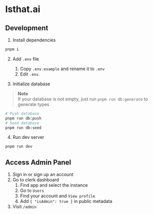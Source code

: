 # Isthat.ai

## Development

1. Install dependencies

```bash
pnpm i
```

2. Add `.env` file

   1. Copy `.env.example` and rename it to `.env`
   2. Edit `.env`.

3. Initialize database

> **Note**  
> If your database is not empty, just run `pnpm run db:generate` to generate types

```bash
# Push database
pnpm run db:push
# Seed database
pnpm run db:seed
```

4. Run dev server

```bash
pnpm run dev
```

## Access Admin Panel

1. Sign in or sign up an account
2. Go to clerk dashboard
   1. Find app and select the instance
   2. Go to `Users`
   3. Find your account and `View profile`
   4. Add `{ "isAdmin": true }` in public metadata
3. Visit `/admin`
